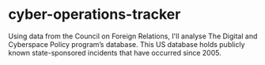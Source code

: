 # cyber-operations-tracker
Using data from the Council on Foreign Relations, I'll analyse The Digital and Cyberspace Policy program’s database. This US database holds publicly known state-sponsored incidents that have occurred since 2005.
